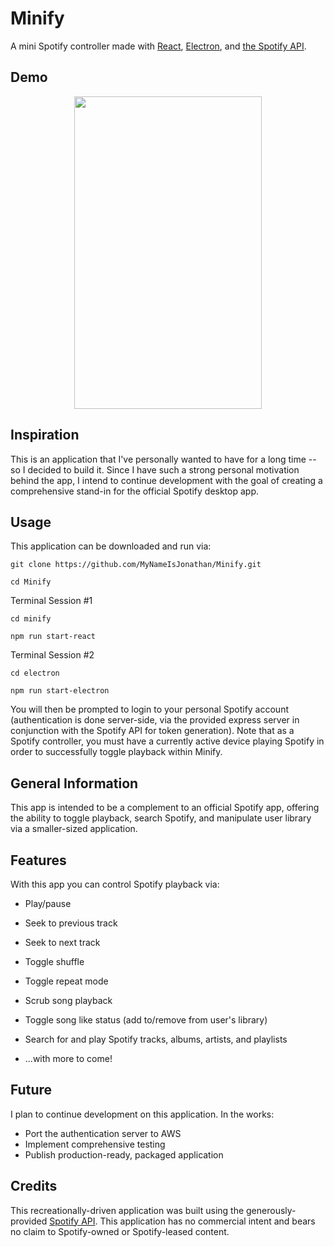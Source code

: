 # Minify

A mini Spotify controller made with [React](https://reactjs.org/), [Electron](https://electronjs.org/), and [the Spotify API](https://developer.spotify.com/).

## Demo

<!-- ![Minify Demo](demo/Minify.gif) -->

<p align="center">
  <img width="300" height="500" src="demo/Minify.gif">
</p>

## Inspiration

This is an application that I've personally wanted to have for a long time -- so I decided to build it. Since I have such a strong personal motivation behind the app, I intend to continue development with the goal of creating a comprehensive stand-in for the official Spotify desktop app.

## Usage

This application can be downloaded and run via:

```
git clone https://github.com/MyNameIsJonathan/Minify.git

cd Minify
```

Terminal Session #1

```
cd minify

npm run start-react
```

Terminal Session #2

```
cd electron

npm run start-electron
```

You will then be prompted to login to your personal Spotify account (authentication is done server-side, via the provided express server in conjunction with the Spotify API for token generation). Note that as a Spotify controller, you must have a currently active device playing Spotify in order to successfully toggle playback within Minify.

## General Information

This app is intended to be a complement to an official Spotify app, offering the ability to toggle playback, search Spotify, and manipulate user library via a smaller-sized application.

## Features

With this app you can control Spotify playback via:

-   Play/pause
-   Seek to previous track
-   Seek to next track
-   Toggle shuffle
-   Toggle repeat mode
-   Scrub song playback
-   Toggle song like status (add to/remove from user's library)
-   Search for and play Spotify tracks, albums, artists, and playlists

-   ...with more to come!

## Future

I plan to continue development on this application. In the works:

-   Port the authentication server to AWS
-   Implement comprehensive testing
-   Publish production-ready, packaged application

## Credits

This recreationally-driven application was built using the generously-provided [Spotify API](https://developer.spotify.com/). This application has no commercial intent and bears no claim to Spotify-owned or Spotify-leased content.
